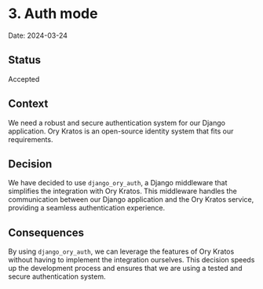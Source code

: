 # 3. Auth mode

Date: 2024-03-24

## Status

Accepted

## Context

We need a robust and secure authentication system for our Django application. 
Ory Kratos is an open-source identity system that fits our requirements.

## Decision

We have decided to use `django_ory_auth`, a Django middleware that simplifies the integration with Ory Kratos. 
This middleware handles the communication between our Django application and the Ory Kratos service, 
providing a seamless authentication experience.

## Consequences

By using `django_ory_auth`, we can leverage the features of Ory Kratos without having to implement the integration ourselves. 
This decision speeds up the development process and ensures that we are using a tested and secure authentication system.
